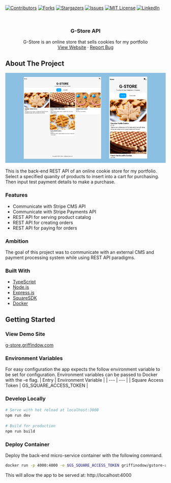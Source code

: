 [![Contributors][contributors-shield]][contributors-url]
[![Forks][forks-shield]][forks-url]
[![Stargazers][stars-shield]][stars-url]
[![Issues][issues-shield]][issues-url]
[![MIT License][license-shield]][license-url]
[![LinkedIn][linkedin-shield]][linkedin-url]

<br />
<div align="center">
  <h3 align="center">G-Store API</h3>
  <p align="center">
    G-Store is an online store that sells cookies for my portfolio
    <br />
    <a href="https://g-store.griffindow.com">View Website</a>
    ·
    <a href="https://github.com/griffinodow/gstore-api/issues">Report Bug</a>
  </p>
</div>

<!-- ABOUT THE PROJECT -->
## About The Project
![Screenshot](./docs/gstore-screenshot.png)

This is the back-end REST API of an online cookie store for my portfolio. Select a specified quanity of products to insert into a cart for purchasing. Then input test payment details to make a purchase.

### Features
- Communicate with Stripe CMS API
- Communicate with Stripe Payments API
- REST API for serving product catalog
- REST API for creating orders
- REST API for paying for orders

### Ambition

The goal of this project was to communicate with an external CMS and payment processing system while using REST API paradigms.

### Built With

* [TypeScript](https://www.typescriptlang.org/)
* [Node.js](https://nodejs.org/)
* [Express.js](https://expressjs.com/)
* [SquareSDK](https://squareup.com/ca/en)
* [Docker](https://www.docker.com/)

<!-- GETTING STARTED -->
## Getting Started
### View Demo Site

[g-store.griffindow.com](https://g-store.griffindow.com/)

### Environment Variables
For easy configuration the app expects the follow environment variable to be set for configuration. Environment variables can be passed to Docker with the -e flag.
| Entry | Environment Variable |
| --- | --- |
| Square Access Token | GS_SQUARE_ACCESS_TOKEN |

### Develop Locally

```bash
# Serve with hot reload at localhost:3000
npm run dev

# Build for production
npm run build
```

### Deploy Container

Deploy the back-end micro-service container with the following command.

```bash
docker run -p 4000:4000 -e $GS_SQUARE_ACCESS_TOKEN griffinodow/gstore-api
```

This will allow the app to be served at: http://localhost:4000

<!-- MARKDOWN LINKS & IMAGES -->
<!-- https://www.markdownguide.org/basic-syntax/#reference-style-links -->
[contributors-shield]: https://img.shields.io/github/contributors/griffinodow/gstore-api.svg?style=for-the-badge
[contributors-url]: https://github.com/griffinodow/gstore-api/graphs/contributors
[forks-shield]: https://img.shields.io/github/forks/griffinodow/gstore-api.svg?style=for-the-badge
[forks-url]: https://github.com/griffinodow/gstore-api/network/members
[stars-shield]: https://img.shields.io/github/stars/griffinodow/gstore-api.svg?style=for-the-badge
[stars-url]: https://github.com/griffinodow/gstore-api/stargazers
[issues-shield]: https://img.shields.io/github/issues/griffinodow/gstore-api.svg?style=for-the-badge
[issues-url]: https://github.com/griffinodow/gstore-api/issues
[license-shield]: https://img.shields.io/github/license/griffinodow/gstore-api.svg?style=for-the-badge
[license-url]: https://github.com/griffinodow/gstore-api/blob/master/LICENSE
[linkedin-shield]: https://img.shields.io/badge/-LinkedIn-black.svg?style=for-the-badge&logo=linkedin&colorB=555
[linkedin-url]: https://linkedin.com/in/griffinodow